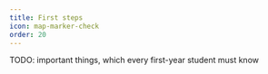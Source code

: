 ```yaml
---
title: First steps
icon: map-marker-check
order: 20
---
```

TODO: important things, which every first-year student must know